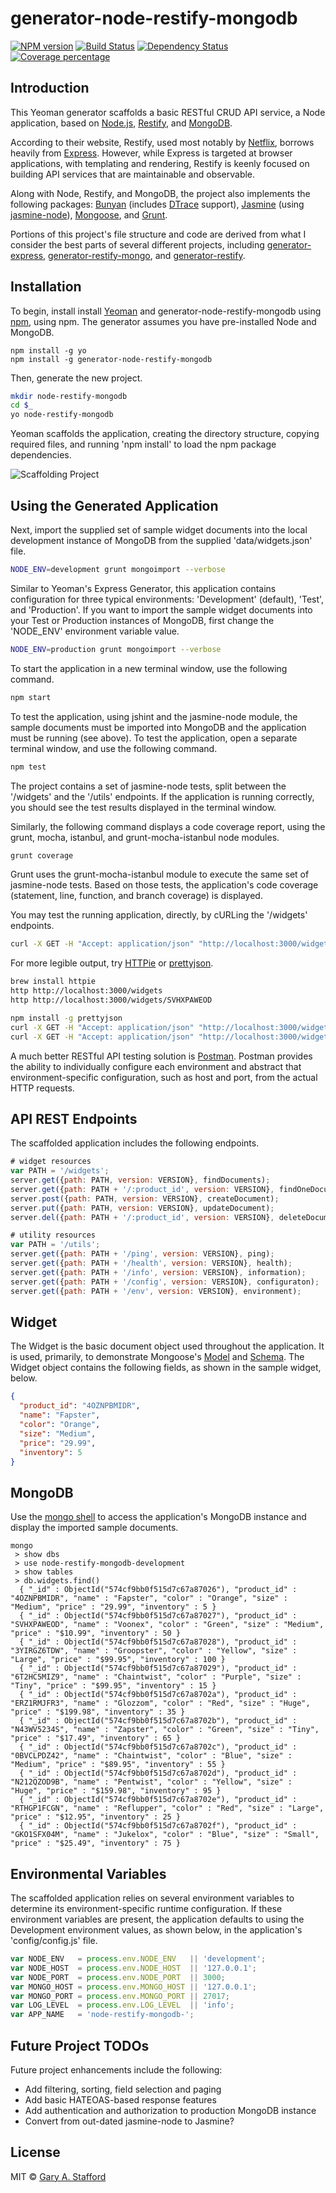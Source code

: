 # generator-node-restify-mongodb

[![NPM version][npm-image]][npm-url] [![Build Status][travis-image]][travis-url] [![Dependency Status][daviddm-image]][daviddm-url] [![Coverage percentage][coveralls-image]][coveralls-url]

## Introduction

This Yeoman generator scaffolds a basic RESTful CRUD API service, a Node application, based on [Node.js](https://nodejs.org), [Restify](http://restify.com), and [MongoDB](https://www.mongodb.com).

According to their website, Restify, used most notably by [Netflix](http://techblog.netflix.com/2014/11/nodejs-in-flames.html), borrows heavily from [Express](http://expressjs.com). However, while Express is targeted at browser applications, with templating and rendering, Restify is keenly focused on building API services that are maintainable and observable.

Along with Node, Restify, and MongoDB, the project also implements the following packages: [Bunyan](https://github.com/trentm/node-bunyan) (includes [DTrace](http://dtrace.org/blogs/about/) support), [Jasmine](https://github.com/mhevery/jasmine-node) (using [jasmine-node](https://github.com/mhevery/jasmine-node)), [Mongoose](http://mongoosejs.com/index.html), and [Grunt](http://gruntjs.com).

Portions of this project's file structure and code are derived from what I consider the best parts of several different projects, including [generator-express](https://github.com/expressjs/generator), [generator-restify-mongo](https://github.com/lawrence-yu/generator-restify-mongo), and [generator-restify](https://github.com/chris-l/generator-restify).

## Installation

To begin, install install [Yeoman](http://yeoman.io) and generator-node-restify-mongodb using [npm](https://www.npmjs.com/), using npm. The generator assumes you have pre-installed Node and MongoDB.

```shell
npm install -g yo
npm install -g generator-node-restify-mongodb
```

Then, generate the new project.

```bash
mkdir node-restify-mongodb
cd $_
yo node-restify-mongodb
```

Yeoman scaffolds the application, creating the directory structure, copying required files, and running 'npm install' to load the npm package dependencies.

![Scaffolding Project](preview.png)

## Using the Generated Application

Next, import the supplied set of sample widget documents into the local development instance of MongoDB from the supplied 'data/widgets.json' file.

```bash
NODE_ENV=development grunt mongoimport --verbose
```

Similar to Yeoman's Express Generator, this application contains configuration for three typical environments: 'Development' (default), 'Test', and 'Production'. If you want to import the sample widget documents into your Test or Production instances of MongoDB, first change the 'NODE_ENV' environment variable value.

```bash
NODE_ENV=production grunt mongoimport --verbose
```

To start the application in a new terminal window, use the following command.

```bash
npm start
```

To test the application, using jshint and the jasmine-node module, the sample documents must be imported into MongoDB and the application must be running (see above). To test the application, open a separate terminal window, and use the following command.

```bash
npm test
```

The project contains a set of jasmine-node tests, split between the '/widgets' and the '/utils' endpoints. If the application is running correctly, you should see the test results displayed in the terminal window.

Similarly, the following command displays a code coverage report, using the grunt, mocha, istanbul, and grunt-mocha-istanbul node modules.

```bash
grunt coverage
```

Grunt uses the grunt-mocha-istanbul module to execute the same set of jasmine-node tests. Based on those tests, the application's code coverage (statement, line, function, and branch coverage) is displayed.

You may test the running application, directly, by cURLing the '/widgets' endpoints.

```bash
curl -X GET -H "Accept: application/json" "http://localhost:3000/widgets"
```

For more legible output, try [HTTPie](https://httpie.org/) or [prettyjson](https://www.npmjs.com/package/prettyjson).

```bash
brew install httpie
http http://localhost:3000/widgets
http http://localhost:3000/widgets/SVHXPAWEOD
```

```bash
npm install -g prettyjson
curl -X GET -H "Accept: application/json" "http://localhost:3000/widgets" --silent | prettyjson
curl -X GET -H "Accept: application/json" "http://localhost:3000/widgets/SVHXPAWEOD" --silent | prettyjson
```

A much better RESTful API testing solution is [Postman](https://www.getpostman.com/). Postman provides the ability to individually configure each environment and abstract that environment-specific configuration, such as host and port, from the actual HTTP requests.

## API REST Endpoints

The scaffolded application includes the following endpoints.

```javascript
# widget resources
var PATH = '/widgets';
server.get({path: PATH, version: VERSION}, findDocuments);
server.get({path: PATH + '/:product_id', version: VERSION}, findOneDocument);
server.post({path: PATH, version: VERSION}, createDocument);
server.put({path: PATH, version: VERSION}, updateDocument);
server.del({path: PATH + '/:product_id', version: VERSION}, deleteDocument);

# utility resources
var PATH = '/utils';
server.get({path: PATH + '/ping', version: VERSION}, ping);
server.get({path: PATH + '/health', version: VERSION}, health);
server.get({path: PATH + '/info', version: VERSION}, information);
server.get({path: PATH + '/config', version: VERSION}, configuraton);
server.get({path: PATH + '/env', version: VERSION}, environment);
```

## Widget

The Widget is the basic document object used throughout the application. It is used, primarily, to demonstrate Mongoose's [Model](http://mongoosejs.com/docs/models.html) and [Schema](http://mongoosejs.com/docs/guide.html). The Widget object contains the following fields, as shown in the sample widget, below.

```json
{
  "product_id": "4OZNPBMIDR",
  "name": "Fapster",
  "color": "Orange",
  "size": "Medium",
  "price": "29.99",
  "inventory": 5
}
```

## MongoDB

Use the [mongo shell](https://docs.mongodb.com/manual/mongo/) to access the application's MongoDB instance and display the imported sample documents.

```text
mongo
 > show dbs
 > use node-restify-mongodb-development
 > show tables
 > db.widgets.find()
  { "_id" : ObjectId("574cf9bb0f515d7c67a87026"), "product_id" : "4OZNPBMIDR", "name" : "Fapster", "color" : "Orange", "size" : "Medium", "price" : "29.99", "inventory" : 5 }
  { "_id" : ObjectId("574cf9bb0f515d7c67a87027"), "product_id" : "SVHXPAWEOD", "name" : "Voonex", "color" : "Green", "size" : "Medium", "price" : "$10.99", "inventory" : 50 }
  { "_id" : ObjectId("574cf9bb0f515d7c67a87028"), "product_id" : "3YIRGZ6TDW", "name" : "Groopster", "color" : "Yellow", "size" : "Large", "price" : "$99.95", "inventory" : 100 }
  { "_id" : ObjectId("574cf9bb0f515d7c67a87029"), "product_id" : "6T2HC5MIZ9", "name" : "Chaintwist", "color" : "Purple", "size" : "Tiny", "price" : "$99.95", "inventory" : 15 }
  { "_id" : ObjectId("574cf9bb0f515d7c67a8702a"), "product_id" : "ERZ1RMJFR3", "name" : "Glozzom", "color" : "Red", "size" : "Huge", "price" : "$199.98", "inventory" : 35 }
  { "_id" : ObjectId("574cf9bb0f515d7c67a8702b"), "product_id" : "N43WV5234S", "name" : "Zapster", "color" : "Green", "size" : "Tiny", "price" : "$17.49", "inventory" : 65 }
  { "_id" : ObjectId("574cf9bb0f515d7c67a8702c"), "product_id" : "0BVCLPDZ42", "name" : "Chaintwist", "color" : "Blue", "size" : "Medium", "price" : "$89.95", "inventory" : 55 }
  { "_id" : ObjectId("574cf9bb0f515d7c67a8702d"), "product_id" : "N212QZOD9B", "name" : "Pentwist", "color" : "Yellow", "size" : "Huge", "price" : "$159.98", "inventory" : 95 }
  { "_id" : ObjectId("574cf9bb0f515d7c67a8702e"), "product_id" : "RTHGP1FCGN", "name" : "Reflupper", "color" : "Red", "size" : "Large", "price" : "$12.95", "inventory" : 25 }
  { "_id" : ObjectId("574cf9bb0f515d7c67a8702f"), "product_id" : "GKO1SFX04M", "name" : "Jukelox", "color" : "Blue", "size" : "Small", "price" : "$25.49", "inventory" : 75 }
```

## Environmental Variables

The scaffolded application relies on several environment variables to determine its environment-specific runtime configuration. If these environment variables are present, the application defaults to using the Development environment values, as shown below, in the application's 'config/config.js' file.

```javascript
var NODE_ENV   = process.env.NODE_ENV   || 'development';
var NODE_HOST  = process.env.NODE_HOST  || '127.0.0.1';
var NODE_PORT  = process.env.NODE_PORT  || 3000;
var MONGO_HOST = process.env.MONGO_HOST || '127.0.0.1';
var MONGO_PORT = process.env.MONGO_PORT || 27017;
var LOG_LEVEL  = process.env.LOG_LEVEL  || 'info';
var APP_NAME   = 'node-restify-mongodb-';
```

## Future Project TODOs

Future project enhancements include the following:

- Add filtering, sorting, field selection and paging
- Add basic HATEOAS-based response features
- Add authentication and authorization to production MongoDB instance
- Convert from out-dated jasmine-node to Jasmine?

## License

MIT © [Gary A. Stafford](http://www.programmaticponderings.com)

[coveralls-image]: https://coveralls.io/repos/garystafford/generator-node-restify-mongodb/badge.svg
[coveralls-url]: https://coveralls.io/r/garystafford/generator-node-restify-mongodb
[daviddm-image]: https://david-dm.org/garystafford/generator-node-restify-mongodb.svg?theme=shields.io
[daviddm-url]: https://david-dm.org/garystafford/generator-node-restify-mongodb
[npm-image]: https://badge.fury.io/js/generator-node-restify-mongodb.svg
[npm-url]: https://npmjs.org/package/generator-node-restify-mongodb
[travis-image]: https://travis-ci.org/garystafford/generator-node-restify-mongodb.svg?branch=master
[travis-url]: https://travis-ci.org/garystafford/generator-node-restify-mongodb
